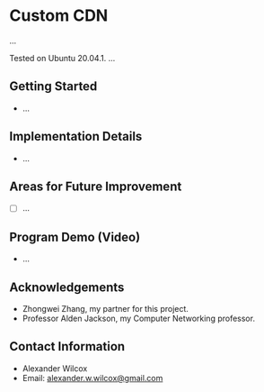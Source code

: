 # Custom CDN

...

Tested on Ubuntu 20.04.1. ...

## Getting Started

- ...

## Implementation Details

- ...

## Areas for Future Improvement

- [ ] ...

## Program Demo (Video)

- ...

## Acknowledgements 

- Zhongwei Zhang, my partner for this project. 
- Professor Alden Jackson, my Computer Networking professor.

## Contact Information

- Alexander Wilcox
- Email: alexander.w.wilcox@gmail.com
